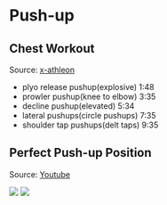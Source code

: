 # Push-up

## Chest Workout

Source: [x-athleon](https://www.youtube.com/watch?v=rxEMKXW2Wqs)

* plyo release pushup(explosive) 1:48
* prowler pushup(knee to elbow) 3:35
* decline pushup(elevated) 5:34
* lateral pushups(circle pushups) 7:35
* shoulder tap pushups(delt taps) 9:35

## Perfect Push-up Position

Source: [Youtube](https://www.youtube.com/watch?v=IODxDxX7oi4)

![](https://cldup.com/P7mvfGhMfe.png)
![](https://cldup.com/4eWLizJ4ri.png)

